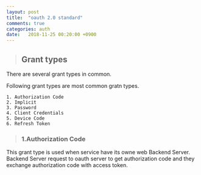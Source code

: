 ```yaml
---
layout: post
title:  "oauth 2.0 standard"
comments: true
categories: auth
date:   2018-11-25 00:20:00 +0900
---
```


> ## Grant types
There are several grant types in common.

Following grant types are most common gratn types.
```
1. Authorization Code
2. Implicit
3. Password
4. Client Credentials
5. Device Code
6. Refresh Token
```

> ### 1.Authorization Code
This grant type is used when service have its owne web Backend Server.
Backend Server request to oauth server to get authorization code and they exchange authorization code with access token.
